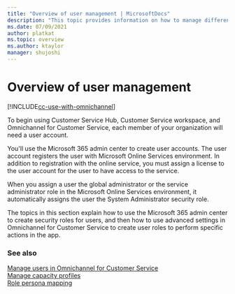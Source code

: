```yaml
---
title: "Overview of user management | MicrosoftDocs"
description: "This topic provides information on how to manage different user types in Dynamics 365 Customer Service apps."
ms.date: 07/09/2021
author: platkat
ms.topic: overview
ms.author: ktaylor
manager: shujoshi
---
```


# Overview of user management 

[!INCLUDE[cc-use-with-omnichannel](../includes/cc-use-with-omnichannel.md)]

To begin using Customer Service Hub, Customer Service workspace, and Omnichannel for Customer Service, each member of your organization will need a user account.

You'll use the Microsoft 365 admin center to create user accounts. The user account registers the user with Microsoft Online Services environment. In addition to registration with the online service, you must assign a license to the user account for the user to have access to the service.

When you assign a user the global administrator or the service administrator role in the Microsoft Online Services environment, it automatically assigns the user the System Administrator security role.

The topics in this section explain how to use the Microsoft 365 admin center to create security roles for users, and then how to use advanced settings in Omnichannel for Customer Service to create user roles to perform specific actions in the app.

### See also

[Manage users in Omnichannel for Customer Service](users-user-profiles.md)  
[Manage capacity profiles](capacity-profiles.md)  
[Role persona mapping](role-persona-mapping.md)  

